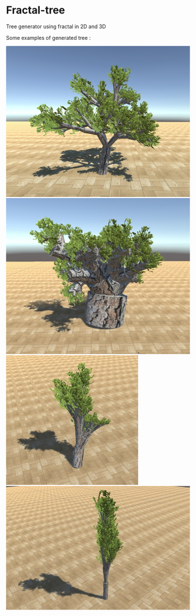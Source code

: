 # Fractal-tree
Tree generator using fractal in 2D and 3D


Some examples of generated tree :

![alt tag](https://raw.githubusercontent.com/dtanguy/fractal-tree/master/img/3.jpg)
![alt tag](https://raw.githubusercontent.com/dtanguy/fractal-tree/master/img/2.jpg)
![alt tag](https://raw.githubusercontent.com/dtanguy/fractal-tree/master/img/5.jpg)
![alt tag](https://raw.githubusercontent.com/dtanguy/fractal-tree/master/img/6.jpg)
